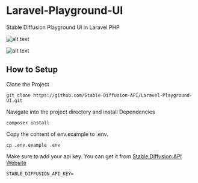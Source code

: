 # Laravel-Playground-UI
Stable Diffusion Playground UI in Laravel PHP

![alt text](https://stablediffusionapi.com//storage/generations/playground.jpeg)

![alt text](https://stablediffusionapi.com//storage/generations/playground1.jpeg)


## How to Setup 

Clone the Project
```
git clone https://github.com/Stable-Diffusion-API/Laravel-Playground-UI.git
```

Navigate into the project directory and install Dependencies 
```
composer install
```

Copy the content of env.example to .env.

```
cp .env.example .env
```

Make sure to add your api key. You can get it from [Stable Diffusion API Website](https://stablediffusionapi.com/)
```
STABLE_DIFFUSION_API_KEY=
```






